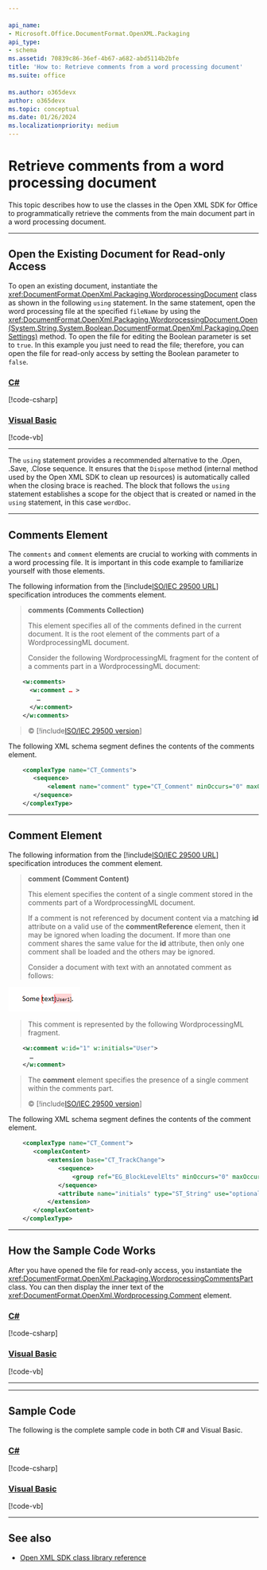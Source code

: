 ```yaml
---

api_name:
- Microsoft.Office.DocumentFormat.OpenXML.Packaging
api_type:
- schema
ms.assetid: 70839c86-36ef-4b67-a682-abd5114b2bfe
title: 'How to: Retrieve comments from a word processing document'
ms.suite: office

ms.author: o365devx
author: o365devx
ms.topic: conceptual
ms.date: 01/26/2024
ms.localizationpriority: medium
---
```

# Retrieve comments from a word processing document

This topic describes how to use the classes in the Open XML SDK for
Office to programmatically retrieve the comments from the main document
part in a word processing document.



--------------------------------------------------------------------------------
## Open the Existing Document for Read-only Access
To open an existing document, instantiate the <xref:DocumentFormat.OpenXml.Packaging.WordprocessingDocument> class as shown in
the following `using` statement. In the same
statement, open the word processing file at the specified `fileName` by using the <xref:DocumentFormat.OpenXml.Packaging.WordprocessingDocument.Open(System.String,System.Boolean,DocumentFormat.OpenXml.Packaging.OpenSettings)> method. To open the file for editing the Boolean parameter is set to `true`. In this example you just need to read the file; therefore, you can open the file for read-only access by setting
the Boolean parameter to `false`.

### [C#](#tab/cs-0)
[!code-csharp[](../../samples/word/retrieve_comments/cs/Program.cs#snippet1)]
### [Visual Basic](#tab/vb-0)
[!code-vb[](../../samples/word/retrieve_comments/vb/Program.vb#snippet1)]
***

The `using` statement provides a recommended alternative to the .Open, .Save, .Close sequence. It ensures
that the `Dispose` method (internal method used by the Open XML SDK to clean up resources) is automatically called
when the closing brace is reached. The block that follows the `using` statement establishes a scope for the
object that is created or named in the `using` statement, in this case `wordDoc`.


--------------------------------------------------------------------------------
## Comments Element

The `comments` and `comment` elements are crucial to working with
comments in a word processing file. It is important in this code example
to familiarize yourself with those elements.

The following information from the [!include[ISO/IEC 29500 URL](../includes/iso-iec-29500-link.md)] specification
introduces the comments element.

> **comments (Comments Collection)**
> 
> This element specifies all of the comments defined in the current
> document. It is the root element of the comments part of a
> WordprocessingML document.
> 
> Consider the following WordprocessingML fragment for the content of a
> comments part in a WordprocessingML document:

```xml
    <w:comments>
      <w:comment … >
        …
      </w:comment>
    </w:comments>
```

> © [!include[ISO/IEC 29500 version](../includes/iso-iec-29500-version.md)]

The following XML schema segment defines the contents of the comments
element.

```xml
    <complexType name="CT_Comments">
       <sequence>
           <element name="comment" type="CT_Comment" minOccurs="0" maxOccurs="unbounded"/>
       </sequence>
    </complexType>
```

---------------------------------------------------------------------------------
## Comment Element

The following information from the [!include[ISO/IEC 29500 URL](../includes/iso-iec-29500-link.md)] specification
introduces the comment element.

> **comment (Comment Content)**
> 
> This element specifies the content of a single comment stored in the
> comments part of a WordprocessingML document.
> 
> If a comment is not referenced by document content via a matching
> **id** attribute on a valid use of the **commentReference** element,
> then it may be ignored when loading the document. If more than one
> comment shares the same value for the **id** attribute, then only one
> comment shall be loaded and the others may be ignored.
> 
> Consider a document with text with an annotated comment as follows:

![Document text with annotated comment](../media/w-comment01.gif)

> This comment is represented by the following WordprocessingML
> fragment.

```xml
    <w:comment w:id="1" w:initials="User">
      …
    </w:comment>
```
> The **comment** element specifies the presence of a single comment
> within the comments part.
> 
> © [!include[ISO/IEC 29500 version](../includes/iso-iec-29500-version.md)]

  
The following XML schema segment defines the contents of the comment element.

```xml
    <complexType name="CT_Comment">
       <complexContent>
           <extension base="CT_TrackChange">
              <sequence>
                  <group ref="EG_BlockLevelElts" minOccurs="0" maxOccurs="unbounded"/>
              </sequence>
              <attribute name="initials" type="ST_String" use="optional"/>
           </extension>
       </complexContent>
    </complexType>
```

--------------------------------------------------------------------------------
## How the Sample Code Works
After you have opened the file for read-only access, you instantiate the <xref:DocumentFormat.OpenXml.Packaging.WordprocessingCommentsPart> class. You can
then display the inner text of the <xref:DocumentFormat.OpenXml.Wordprocessing.Comment> element.

### [C#](#tab/cs-1)
[!code-csharp[](../../samples/word/retrieve_comments/cs/Program.cs#snippet2)]
### [Visual Basic](#tab/vb-1)
[!code-vb[](../../samples/word/retrieve_comments/vb/Program.vb#snippet2)]
***

--------------------------------------------------------------------------------
## Sample Code

The following is the complete sample code in both C\# and Visual Basic.

### [C#](#tab/cs)
[!code-csharp[](../../samples/word/retrieve_comments/cs/Program.cs#snippet0)]

### [Visual Basic](#tab/vb)
[!code-vb[](../../samples/word/retrieve_comments/vb/Program.vb#snippet0)]

--------------------------------------------------------------------------------
## See also


- [Open XML SDK class library reference](/office/open-xml/open-xml-sdk)

